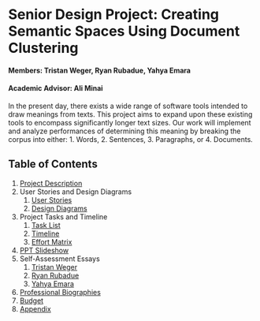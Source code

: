 # Senior Design Project: Creating Semantic Spaces Using Document Clustering
#### Members: Tristan Weger, Ryan Rubadue, Yahya Emara
#### Academic Advisor: Ali Minai



In the present day, there exists a wide range of software tools intended to draw meanings from texts. This project aims to expand upon these existing tools to encompass significantly longer text sizes. Our work will implement and analyze performances of determining this meaning by breaking the corpus into either: 1. Words, 2. Sentences, 3. Paragraphs, or 4. Documents.  


## Table of Contents

1. [Project Description](CS5001_Assignments/ProjectDescription)
2. User Stories and Design Diagrams
    1. [User Stories](CS5001_Assignments/UserStories_DesignDiagrams/UserStories)
    2. [Design Diagrams](CS5001_Assignments/UserStories_DesignDiagrams/DesignDiagrams.pdf)
3. Project Tasks and Timeline
    1. [Task List](CS5001_Assignments/ProjectTasksAndTimeline/TaskList)
    2. [Timeline](CS5001_Assignments/ProjectTasksAndTimeline/Timeline.csv)
    3. [Effort Matrix](CS5001_Assignments/ProjectTasksAndTimeline/EffortMatrix.csv)
4. [PPT Slideshow](CS5001_Assignments/PPT_Slideshow.pdf)
5. Self-Assessment Essays
    1. [Tristan Weger](CS5001_Assignments/SelfAssessmentEssays/TristanWeger)
    2. [Ryan Rubadue](CS5001_Assignments/SelfAssessmentEssays/RyanRubadue)
    3. [Yahya Emara](CS5001_Assignments/SelfAssessmentEssays/YahyaEmara)
7. [Professional Biographies](CS5001_Assignments/ProfessionalBios)
8. [Budget](CS5001_Assignments/Budget)
9. [Appendix](CS5001_Assignments/Appendix)

